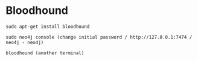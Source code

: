 # Bloodhound

```text
sudo apt-get install bloodhound

sudo neo4j console (change initial password / http://127.0.0.1:7474 / neo4j - neo4j)

bloodhound (another terminal)
```

